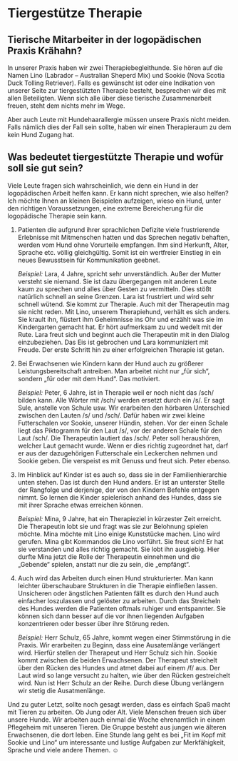 # Tiergestütze Therapie
## Tierische Mitarbeiter in der logopädischen Praxis Krähahn?
In unserer Praxis haben wir zwei Therapiebegleithunde. Sie hören auf die Namen Lino (Labrador – Australian Sheperd Mix) und Sookie (Nova Scotia Duck Tolling Retriever). Falls es gewünscht ist oder eine Indikation von unserer Seite zur tiergestützten Therapie besteht, besprechen wir dies mit allen Beteiligten. Wenn sich alle über diese tierische Zusammenarbeit freuen, steht dem nichts mehr im Wege.

Aber auch Leute mit Hundehaarallergie müssen unsere Praxis nicht meiden. Falls nämlich dies der Fall sein sollte, haben wir einen Therapieraum zu dem kein Hund Zugang hat.

## Was bedeutet tiergestützte Therapie und wofür soll sie gut sein?

Viele Leute fragen sich wahrscheinlich, wie denn ein Hund in der logopädischen Arbeit helfen kann. Er kann nicht sprechen, wie also helfen? Ich möchte Ihnen an kleinen Beispielen aufzeigen, wieso ein Hund, unter den richtigen Voraussetzungen, eine extreme Bereicherung für die logopädische Therapie sein kann.

1. Patienten die aufgrund ihrer sprachlichen Defizite viele frustrierende Erlebnisse mit Mitmenschen hatten und das Sprechen negativ behaften, werden vom Hund ohne Vorurteile empfangen. Ihm sind Herkunft, Alter, Sprache etc. völlig gleichgültig. Somit ist ein wertfreier Einstieg in ein neues Bewusstsein für Kommunikation geebnet.

   <em>Beispiel:</em> Lara, 4 Jahre, spricht sehr unverständlich. Außer der Mutter versteht sie niemand. Sie ist dazu übergegangen mit anderen Leute kaum zu sprechen und alles über Gesten zu vermitteln. Dies stößt natürlich schnell an seine Grenzen. Lara ist frustriert und wird sehr schnell wütend. Sie kommt zur Therapie. Auch mit der Therapeutin mag sie nicht reden. Mit Lino, unserem Therapiehund, verhält es sich anders. Sie krault ihn, flüstert ihm Geheimnisse ins Ohr und erzählt was sie im Kindergarten gemacht hat. Er hört aufmerksam zu und wedelt mit der Rute. Lara freut sich und beginnt auch die Therapeutin mit in den Dialog einzubeziehen.
Das Eis ist gebrochen und Lara kommuniziert mit Freude. Der erste Schritt hin zu einer erfolgreichen Therapie ist getan.

2.  Bei Erwachsenen wie Kindern kann der Hund auch zu größerer Leistungsbereitschaft antreiben. Man arbeitet nicht nur „für sich“, sondern „für oder mit dem Hund“. Das motiviert.
   
    <em>Beispiel:</em> Peter, 6 Jahre, ist in Therapie weil er noch nicht das /sch/ bilden kann. Alle Wörter mit /sch/ werden ersetzt durch ein /s/. Er sagt Sule, anstelle von Schule usw.
Wir erarbeiten den hörbaren Unterschied zwischen den Lauten /s/ und /sch/. Dafür haben wir zwei kleine Futterschalen vor Sookie, unserer Hündin, stehen. Vor der einen Schale liegt das Piktogramm für den Laut /s/, vor der anderen Schale für den Laut /sch/. Die Therapeutin lautiert das /sch/. Peter soll heraushören, welcher Laut gemacht wurde. Wenn er dies richtig zugeordnet hat, darf er aus der dazugehörigen Futterschale ein Leckerchen nehmen und Sookie geben. Die verspeist es mit Genuss und freut sich. Peter ebenso.

3.  Im Hinblick auf Kinder ist es auch so, dass sie in der Familienhierarchie unten stehen. Das ist durch den Hund anders. Er ist an unterster Stelle der Rangfolge und derjenige, der von den Kindern Befehle entgegen nimmt. So lernen die Kinder spielerisch anhand des Hundes, dass sie mit ihrer Sprache etwas erreichen können.

    <em>Beispiel:</em> Mina, 9 Jahre, hat ein Therapieziel in kürzester Zeit erreicht. Die Therapeutin lobt sie und fragt was sie zur Belohnung spielen möchte. Mina möchte mit Lino einige Kunststücke machen. Lino wird gerufen. Mina gibt Kommandos die Lino vorführt. Sie freut sich! Er hat sie verstanden und alles richtig gemacht. Sie lobt ihn ausgiebig. Hier durfte Mina jetzt die Rolle der Therapeutin einnehmen und die „Gebende“ spielen, anstatt nur die zu sein, die „empfängt“.

4.  Auch wird das Arbeiten durch einen Hund strukturierter. Man kann leichter überschaubare Strukturen in die Therapie einfließen lassen. Unsicheren oder ängstlichen Patienten fällt es durch den Hund auch einfacher loszulassen und gelöster zu arbeiten. Durch das Streicheln des Hundes werden die Patienten oftmals ruhiger und entspannter. Sie können sich dann besser auf die vor ihnen liegenden Aufgaben konzentrieren oder besser über ihre Störung reden.

    <em>Beispiel:</em> Herr Schulz, 65 Jahre, kommt wegen einer Stimmstörung in die Praxis. Wir erarbeiten zu Beginn, dass eine Ausatemlänge verlängert wird. Hierfür stellen der Therapeut und Herr Schulz sich hin. Sookie kommt zwischen die beiden Erwachsenen. Der Therapeut streichelt über den Rücken des Hundes und atmet dabei auf einem /f/ aus. Der Laut wird so lange versucht zu halten, wie über den Rücken gestreichelt wird. Nun ist Herr Schulz an der Reihe. Durch diese Übung verlängern wir stetig die Ausatmenlänge.


Und zu guter Letzt, sollte noch gesagt werden, dass es einfach Spaß macht mit Tieren zu arbeiten. Ob Jung oder Alt. Viele Menschen freuen sich über unsere Hunde. Wir arbeiten auch einmal die Woche ehrenamtlich in einem Pflegeheim mit unseren Tieren. Die Gruppe besteht aus jungen wie älteren Erwachsenen, die dort leben. Eine Stunde lang geht es bei „Fit im Kopf mit Sookie und Lino“ um interessante und lustige Aufgaben zur Merkfähigkeit, Sprache und viele andere Themen. ☺
